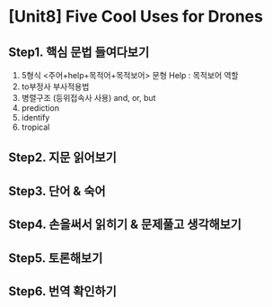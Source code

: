 # [Unit8] Five Cool Uses for Drones

## Step1. 핵심 문법 들여다보기
  1) 5형식 <주어+help+목적어+목적보어> 문형 Help : 목적보어 역할
  2) to부정사 부사적용법
  3) 병렬구조 (등위접속사 사용) and, or, but
  4) prediction
  5) identify
  6) tropical
  
## Step2. 지문 읽어보기
 
 
## Step3. 단어 & 숙어
 
  
## Step4. 손을써서 읽히기 & 문제풀고 생각해보기 
  
  
## Step5. 토론해보기

 
## Step6. 번역 확인하기

